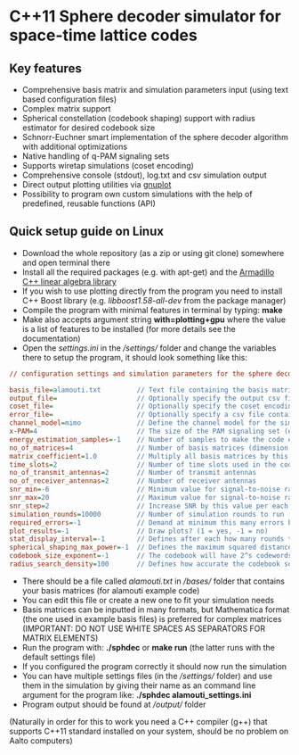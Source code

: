 C++11 Sphere decoder simulator for space-time lattice codes
===========================================================

Key features
------------
- Comprehensive basis matrix and simulation parameters input (using text based configuration files)
- Complex matrix support
- Spherical constellation (codebook shaping) support with radius estimator for desired codebook size
- Schnorr-Euchner smart implementation of the sphere decoder algorithm with additional optimizations
- Native handling of q-PAM signaling sets
- Supports wiretap simulations (coset encoding)
- Comprehensive console (stdout), log.txt and csv simulation output
- Direct output plotting utilities via [gnuplot](http://www.gnuplot.info/)
- Possibility to program own custom simulations with the help of predefined, reusable functions (API)

Quick setup guide on Linux
--------------------------
- Download the whole repository (as a zip or using git clone) somewhere and open terminal there
- Install all the required packages (e.g. with apt-get) and the [Armadillo C++ linear algebra library](http://arma.sourceforge.net/download.html)
- If you wish to use plotting directly from the program you need to install C++ Boost library (e.g. *libboost1.58-all-dev* from the package manager)
- Compile the program with minimal features in terminal by typing: **make**
- Make also accepts argument string **with=plotting+gpu** where the value is a list of features to be installed (for more details see the documentation)
- Open the *settings.ini* in the */settings/* folder and change the variables there to setup the program, it should look something like this:

```ini
// configuration settings and simulation parameters for the sphere decoder program //

basis_file=alamouti.txt         // Text file containing the basis matrices (located in the /bases/ folder)
output_file=                    // Optionally specify the output csv filename (located in the /output/ folder)
coset_file=                     // Optionally specify the coset encoding sublattice basis matrix text file (located in the /bases/ folder)
error_file=                     // Optionally specify a csv file containing error requirements for the SNR simulations. (located in the /settings/ folder)
channel_model=mimo              // Define the channel model for the simulation (either 'mimo' or 'siso')
x-PAM=4                         // The size of the PAM signaling set (even positive integer)
energy_estimation_samples=-1    // Number of samples to make the code energy estimation (-1 = sample all)
no_of_matrices=4                // Number of basis matrices (dimension of the data vectors)
matrix_coefficient=1.0          // Multiply all basis matrices by this constant
time_slots=2                    // Number of time slots used in the code
no_of_transmit_antennas=2       // Number of transmit antennas
no_of_receiver_antennas=2       // Number of receiver antennas
snr_min=-6                      // Minimum value for signal-to-noise ratio
snr_max=20                      // Maximum value for signal-to-noise ratio
snr_step=2                      // Increase SNR by this value per each iteration
simulation_rounds=10000         // Number of simulation rounds to run
required_errors=-1              // Demand at minimum this many errors before the simulation ends
plot_results=-1                 // Draw plots? (1 = yes, -1 = no)
stat_display_interval=-1        // Defines after each how many rounds to display the current simulation stats (-1 = disabled)
spherical_shaping_max_power=-1  // Defines the maximum squared distance from origin for codebook elements (-1 = unbounded)
codebook_size_exponent=-1       // The codebook will have 2^s codewords where s is this parameter (overrides above parameter)
radius_search_density=100       // Defines how accurate the codebook squared radius estimation will be (shortest vector of generator matrix is divided by this)
```

- There should be a file called *alamouti.txt* in */bases/* folder that contains your basis matrices (for alamouti example code)
- You can edit this file or create a new one to fit your simulation needs 
- Basis matrices can be inputted in many formats, but Mathematica format (the one used in example basis files) is preferred for complex matrices (IMPORTANT: DO NOT USE WHITE SPACES AS SEPARATORS FOR MATRIX ELEMENTS)
- Run the program with: **./sphdec** or **make run** (the latter runs with the default settings file)
- If you configured the program correctly it should now run the simulation
- You can have multiple settings files (in the */settings/* folder) and use them in the simulation by giving their name as an command line argument for the program like: **./sphdec alamouti_settings.ini**
- Program output should be found at */output/* folder

(Naturally in order for this to work you need a C++ compiler (g++) that supports C++11 standard installed on your system, should be no problem on Aalto computers)

